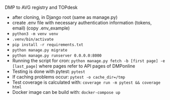 DMP to AVG registry and TOPdesk

- after cloning, in Django root (same as manage.py)
- create .env file with necessary authentication information (tokens, email) (copy .env_example)
- `python3 -m venv venv`
- `.venv/bin/activate`
- `pip install -r requirements.txt`
- `python manage.py migrate`
- `python manage.py runserver 0.0.0.0:8000`
- Running the script for cron: `python manage.py fetch -b [first page] -e [last_page]` where pages refer to API pages of DMPonline
- Testing is done with pytest: `pytest`
- If caching problems occur: `pytest -o cache_dir=/tmp`
- Test coverage is calculated with: `coverage run -m pytest && coverage html`
- Docker image can be build with: `docker-compose up`